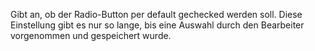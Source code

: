 Gibt an, ob der Radio-Button per default gechecked werden soll. Diese
Einstellung gibt es nur so lange, bis eine Auswahl durch den Bearbeiter
vorgenommen und gespeichert wurde.
